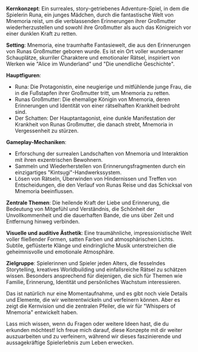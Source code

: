 **Kernkonzept**: 
Ein surreales, story-getriebenes Adventure-Spiel, in dem die Spielerin Runa, ein junges Mädchen, durch die fantastische Welt von Mnemoria reist, um die verblassenden Erinnerungen ihrer Großmutter wiederherzustellen und sowohl ihre Großmutter als auch das Königreich vor einer dunklen Kraft zu retten.

**Setting**: 
Mnemoria, eine traumhafte Fantasiewelt, die aus den Erinnerungen von Runas Großmutter geboren wurde. Es ist ein Ort voller wundersamer Schauplätze, skurriler Charaktere und emotionaler Rätsel, inspiriert von Werken wie "Alice im Wunderland" und "Die unendliche Geschichte".

**Hauptfiguren**:
- Runa: Die Protagonistin, eine neugierige und mitfühlende junge Frau, die in die Fußstapfen ihrer Großmutter tritt, um Mnemoria zu retten.
- Runas Großmutter: Die ehemalige Königin von Mnemoria, deren Erinnerungen und Identität von einer rätselhaften Krankheit bedroht sind.
- Der Schatten: Der Hauptantagonist, eine dunkle Manifestation der Krankheit von Runas Großmutter, die danach strebt, Mnemoria in Vergessenheit zu stürzen.

**Gameplay-Mechaniken**:
- Erforschung der surrealen Landschaften von Mnemoria und Interaktion mit ihren exzentrischen Bewohnern.
- Sammeln und Wiederherstellen von Erinnerungsfragmenten durch ein einzigartiges "Kintsugi"-Handwerkssystem.
- Lösen von Rätseln, Überwinden von Hindernissen und Treffen von Entscheidungen, die den Verlauf von Runas Reise und das Schicksal von Mnemoria beeinflussen.

**Zentrale Themen**: 
Die heilende Kraft der Liebe und Erinnerung, die Bedeutung von Mitgefühl und Verständnis, die Schönheit der Unvollkommenheit und die dauerhaften Bande, die uns über Zeit und Entfernung hinweg verbinden.

**Visuelle und auditive Ästhetik**: 
Eine traumähnliche, impressionistische Welt voller fließender Formen, satten Farben und atmosphärischen Lichts. Subtile, geflüsterte Klänge und eindringliche Musik unterstreichen die geheimnisvolle und emotionale Atmosphäre.

**Zielgruppe**: 
Spielerinnen und Spieler jeden Alters, die fesselndes Storytelling, kreatives Worldbuilding und einfallsreiche Rätsel zu schätzen wissen. Besonders ansprechend für diejenigen, die sich für Themen wie Familie, Erinnerung, Identität und persönliches Wachstum interessieren.

Das ist natürlich nur eine Momentaufnahme, und es gibt noch viele Details und Elemente, die wir weiterentwickeln und verfeinern können. Aber es zeigt die Kernvision und die zentralen Pfeiler, die wir für "Whispers of Mnemoria" entwickelt haben.

Lass mich wissen, wenn du Fragen oder weitere Ideen hast, die du erkunden möchtest! Ich freue mich darauf, diese Konzepte mit dir weiter auszuarbeiten und zu verfeinern, während wir dieses faszinierende und aussagekräftige Spielerlebnis zum Leben erwecken.
